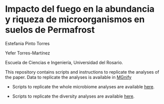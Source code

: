 # Impacto del fuego en la abundancia y riqueza de microorganismos en suelos de Permafrost

Estefania Pinto Torres

Yefer Torres-Martínez

Escuela de Ciencias e Ingeniería, Universidad del Rosario.


This repository contains scripts and instructions to replicate the analyses of the paper.
Data to replicate the analyses is available in [MGnify](https://www.ebi.ac.uk/metagenomics/studies/MGYS00003860#overview)

* Scripts to replicate the whole microbiome analyses are available [here]().

* Scripts to replicate the diversity analyses are available [here]().
